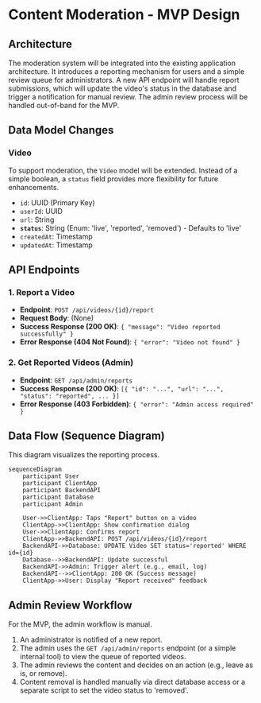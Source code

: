 # Content Moderation - MVP Design

## Architecture

The moderation system will be integrated into the existing application architecture. It introduces a reporting mechanism for users and a simple review queue for administrators. A new API endpoint will handle report submissions, which will update the video's status in the database and trigger a notification for manual review. The admin review process will be handled out-of-band for the MVP.

## Data Model Changes

### Video

To support moderation, the `Video` model will be extended. Instead of a simple boolean, a `status` field provides more flexibility for future enhancements.

* `id`: UUID (Primary Key)
* `userId`: UUID
* `url`: String
* **`status`**: String (Enum: 'live', 'reported', 'removed') - Defaults to 'live'
* `createdAt`: Timestamp
* `updatedAt`: Timestamp

## API Endpoints

### 1. Report a Video

* **Endpoint**: `POST /api/videos/{id}/report`
* **Request Body**: (None)
* **Success Response (200 OK)**: `{ "message": "Video reported successfully" }`
* **Error Response (404 Not Found)**: `{ "error": "Video not found" }`

### 2. Get Reported Videos (Admin)

* **Endpoint**: `GET /api/admin/reports`
* **Success Response (200 OK)**: `[{ "id": "...", "url": "...", "status": "reported", ... }]`
* **Error Response (403 Forbidden)**: `{ "error": "Admin access required" }`

## Data Flow (Sequence Diagram)

This diagram visualizes the reporting process.

```mermaid
sequenceDiagram
    participant User
    participant ClientApp
    participant BackendAPI
    participant Database
    participant Admin

    User->>ClientApp: Taps "Report" button on a video
    ClientApp->>ClientApp: Show confirmation dialog
    User->>ClientApp: Confirms report
    ClientApp->>BackendAPI: POST /api/videos/{id}/report
    BackendAPI->>Database: UPDATE Video SET status='reported' WHERE id={id}
    Database-->>BackendAPI: Update successful
    BackendAPI->>Admin: Trigger alert (e.g., email, log)
    BackendAPI-->>ClientApp: 200 OK (Success message)
    ClientApp->>User: Display "Report received" feedback
```

## Admin Review Workflow

For the MVP, the admin workflow is manual.

1.  An administrator is notified of a new report.
2.  The admin uses the `GET /api/admin/reports` endpoint (or a simple internal tool) to view the queue of reported videos.
3.  The admin reviews the content and decides on an action (e.g., leave as is, or remove).
4.  Content removal is handled manually via direct database access or a separate script to set the video status to 'removed'.
